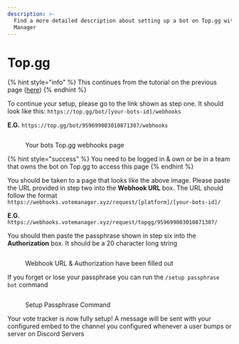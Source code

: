 ```yaml
---
description: >-
  Find a more detailed description about setting up a bot on Top.gg with Vote
  Manager
---
```


# Top.gg

{% hint style="info" %}
This continues from the tutorial on the previous page ([here](./))
{% endhint %}

To continue your setup, please go to the link shown as step one. It should look like this: `https://top.gg/bot/[your-bots-id]/webhooks`

**E.G.** `https://top.gg/bot/959699003010871307/webhooks`

<figure><img src="../../.gitbook/assets/Bot Top.gg #1.png" alt=""><figcaption><p>Your bots Top.gg webhooks page</p></figcaption></figure>

{% hint style="success" %}
You need to be logged in & own or be in a team that owns the bot on Top.gg to access this page
{% endhint %}

You should be taken to a page that looks like the above image. Please paste the URL provided in step two into the **Webhook URL** box. The URL should follow the format `https://webhooks.votemanager.xyz/request/[platform]/[your-bots-id]/`

**E.G.** `https://webhooks.votemanager.xyz/request/topgg/959699003010871307/`

You should then paste the passphrase shown in step six into the **Authorization** box. It should be a 20 character long string

<figure><img src="../../.gitbook/assets/Bot Top.gg #2.png" alt=""><figcaption><p>Webhook URL &#x26; Authorization have been filled out</p></figcaption></figure>

If you forget or lose your passphrase you can run the `/setup passphrase bot` command

<figure><img src="../../.gitbook/assets/Bot Top.gg #3.png" alt=""><figcaption><p>Setup Passphrase Command</p></figcaption></figure>

Your vote tracker is now fully setup! A message will be sent with your configured embed to the channel you configured whenever a user bumps or server on Discord Servers
